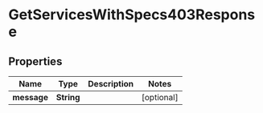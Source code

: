 

# GetServicesWithSpecs403Response


## Properties

| Name | Type | Description | Notes |
|------------ | ------------- | ------------- | -------------|
|**message** | **String** |  |  [optional] |



